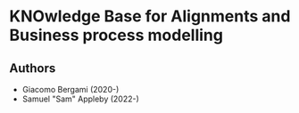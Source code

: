 # KNOwledge Base for Alignments and Business process modelling

## Authors

 *  Giacomo Bergami (2020-)
 *  Samuel "Sam" Appleby (2022-)
